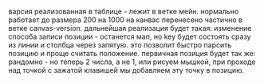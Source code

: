 варсия реализованная в таблице - лежит в ветке мейн. нормально работает до размера 200 на 1000
на канвас перенесено частично в ветке canvas-version.
дальнейшая реализация будет такая: изменение способа записи позиции - останется мап, но key будет состоять сразу из линии и  столбца через запятую. это позволит быстро парсить позицию и проще считать положение. 
первичная позиция будет так же: рандомно - но теперь 2 числа, а не 1, или рисуем мышкой, при проходе над точкой с зажатой клавишей мы добавляем эту точку в позицию. 
